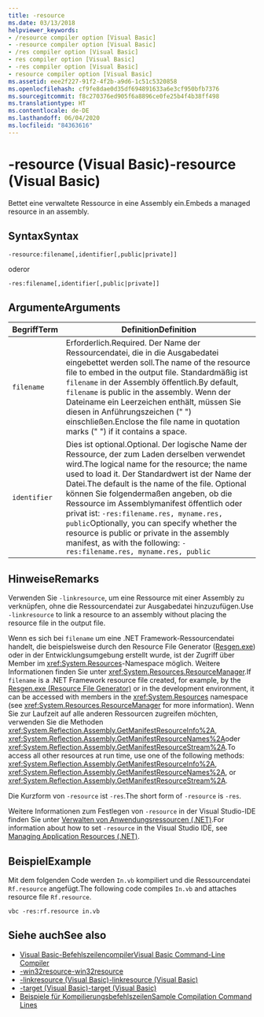 ```yaml
---
title: -resource
ms.date: 03/13/2018
helpviewer_keywords:
- /resource compiler option [Visual Basic]
- -resource compiler option [Visual Basic]
- /res compiler option [Visual Basic]
- res compiler option [Visual Basic]
- -res compiler option [Visual Basic]
- resource compiler option [Visual Basic]
ms.assetid: eee2f227-91f2-4f2b-a9d6-1c51c5320858
ms.openlocfilehash: cf9fe8dae0d35df694891633a6e3cf950bfb7376
ms.sourcegitcommit: f8c270376ed905f6a8896ce0fe25b4f4b38ff498
ms.translationtype: HT
ms.contentlocale: de-DE
ms.lasthandoff: 06/04/2020
ms.locfileid: "84363616"
---
```

# <a name="-resource-visual-basic"></a><span data-ttu-id="51b66-102">-resource (Visual Basic)</span><span class="sxs-lookup"><span data-stu-id="51b66-102">-resource (Visual Basic)</span></span>
<span data-ttu-id="51b66-103">Bettet eine verwaltete Ressource in eine Assembly ein.</span><span class="sxs-lookup"><span data-stu-id="51b66-103">Embeds a managed resource in an assembly.</span></span>  
  
## <a name="syntax"></a><span data-ttu-id="51b66-104">Syntax</span><span class="sxs-lookup"><span data-stu-id="51b66-104">Syntax</span></span>  
  
```console  
-resource:filename[,identifier[,public|private]]  
```

<span data-ttu-id="51b66-105">oder</span><span class="sxs-lookup"><span data-stu-id="51b66-105">or</span></span>  

```console
-res:filename[,identifier[,public|private]]  
```  
  
## <a name="arguments"></a><span data-ttu-id="51b66-106">Argumente</span><span class="sxs-lookup"><span data-stu-id="51b66-106">Arguments</span></span>  
  
|<span data-ttu-id="51b66-107">Begriff</span><span class="sxs-lookup"><span data-stu-id="51b66-107">Term</span></span>|<span data-ttu-id="51b66-108">Definition</span><span class="sxs-lookup"><span data-stu-id="51b66-108">Definition</span></span>|  
|---|---|  
|`filename`|<span data-ttu-id="51b66-109">Erforderlich.</span><span class="sxs-lookup"><span data-stu-id="51b66-109">Required.</span></span> <span data-ttu-id="51b66-110">Der Name der Ressourcendatei, die in die Ausgabedatei eingebettet werden soll.</span><span class="sxs-lookup"><span data-stu-id="51b66-110">The name of the resource file to embed in the output file.</span></span> <span data-ttu-id="51b66-111">Standardmäßig ist `filename` in der Assembly öffentlich.</span><span class="sxs-lookup"><span data-stu-id="51b66-111">By default, `filename` is public in the assembly.</span></span> <span data-ttu-id="51b66-112">Wenn der Dateiname ein Leerzeichen enthält, müssen Sie diesen in Anführungszeichen (" ") einschließen.</span><span class="sxs-lookup"><span data-stu-id="51b66-112">Enclose the file name in quotation marks (" ") if it contains a space.</span></span>|  
|`identifier`|<span data-ttu-id="51b66-113">Dies ist optional.</span><span class="sxs-lookup"><span data-stu-id="51b66-113">Optional.</span></span> <span data-ttu-id="51b66-114">Der logische Name der Ressource, der zum Laden derselben verwendet wird.</span><span class="sxs-lookup"><span data-stu-id="51b66-114">The logical name for the resource; the name used to load it.</span></span> <span data-ttu-id="51b66-115">Der Standardwert ist der Name der Datei.</span><span class="sxs-lookup"><span data-stu-id="51b66-115">The default is the name of the file.</span></span> <span data-ttu-id="51b66-116">Optional können Sie folgendermaßen angeben, ob die Ressource im Assemblymanifest öffentlich oder privat ist: `-res:filename.res, myname.res, public`</span><span class="sxs-lookup"><span data-stu-id="51b66-116">Optionally, you can specify whether the resource is public or private in the assembly manifest, as with the following: `-res:filename.res, myname.res, public`</span></span>|  
  
## <a name="remarks"></a><span data-ttu-id="51b66-117">Hinweise</span><span class="sxs-lookup"><span data-stu-id="51b66-117">Remarks</span></span>  
 <span data-ttu-id="51b66-118">Verwenden Sie `-linkresource`, um eine Ressource mit einer Assembly zu verknüpfen, ohne die Ressourcendatei zur Ausgabedatei hinzuzufügen.</span><span class="sxs-lookup"><span data-stu-id="51b66-118">Use `-linkresource` to link a resource to an assembly without placing the resource file in the output file.</span></span>  
  
 <span data-ttu-id="51b66-119">Wenn es sich bei `filename` um eine .NET Framework-Ressourcendatei handelt, die beispielsweise durch den Resource File Generator ([Resgen.exe](../../../framework/tools/resgen-exe-resource-file-generator.md)) oder in der Entwicklungsumgebung erstellt wurde, ist der Zugriff über Member im <xref:System.Resources>-Namespace möglich. Weitere Informationen finden Sie unter <xref:System.Resources.ResourceManager>.</span><span class="sxs-lookup"><span data-stu-id="51b66-119">If `filename` is a .NET Framework resource file created, for example, by the [Resgen.exe (Resource File Generator)](../../../framework/tools/resgen-exe-resource-file-generator.md) or in the development environment, it can be accessed with members in the <xref:System.Resources> namespace (see <xref:System.Resources.ResourceManager> for more information).</span></span> <span data-ttu-id="51b66-120">Wenn Sie zur Laufzeit auf alle anderen Ressourcen zugreifen möchten, verwenden Sie die Methoden <xref:System.Reflection.Assembly.GetManifestResourceInfo%2A>, <xref:System.Reflection.Assembly.GetManifestResourceNames%2A>oder <xref:System.Reflection.Assembly.GetManifestResourceStream%2A>.</span><span class="sxs-lookup"><span data-stu-id="51b66-120">To access all other resources at run time, use one of the following methods: <xref:System.Reflection.Assembly.GetManifestResourceInfo%2A>, <xref:System.Reflection.Assembly.GetManifestResourceNames%2A>, or <xref:System.Reflection.Assembly.GetManifestResourceStream%2A>.</span></span>  
  
 <span data-ttu-id="51b66-121">Die Kurzform von `-resource` ist `-res`.</span><span class="sxs-lookup"><span data-stu-id="51b66-121">The short form of `-resource` is `-res`.</span></span>  
  
 <span data-ttu-id="51b66-122">Weitere Informationen zum Festlegen von `-resource` in der Visual Studio-IDE finden Sie unter [Verwalten von Anwendungsressourcen (.NET)](/visualstudio/ide/managing-application-resources-dotnet).</span><span class="sxs-lookup"><span data-stu-id="51b66-122">For information about how to set `-resource` in the Visual Studio IDE, see [Managing Application Resources (.NET)](/visualstudio/ide/managing-application-resources-dotnet).</span></span>  
  
## <a name="example"></a><span data-ttu-id="51b66-123">Beispiel</span><span class="sxs-lookup"><span data-stu-id="51b66-123">Example</span></span>  
 <span data-ttu-id="51b66-124">Mit dem folgenden Code werden `In.vb` kompiliert und die Ressourcendatei `Rf.resource` angefügt.</span><span class="sxs-lookup"><span data-stu-id="51b66-124">The following code compiles `In.vb` and attaches resource file `Rf.resource`.</span></span>  
  
```console
vbc -res:rf.resource in.vb  
```  
  
## <a name="see-also"></a><span data-ttu-id="51b66-125">Siehe auch</span><span class="sxs-lookup"><span data-stu-id="51b66-125">See also</span></span>

- [<span data-ttu-id="51b66-126">Visual Basic-Befehlszeilencompiler</span><span class="sxs-lookup"><span data-stu-id="51b66-126">Visual Basic Command-Line Compiler</span></span>](index.md)
- [<span data-ttu-id="51b66-127">-win32resource</span><span class="sxs-lookup"><span data-stu-id="51b66-127">-win32resource</span></span>](win32resource.md)
- [<span data-ttu-id="51b66-128">-linkresource (Visual Basic)</span><span class="sxs-lookup"><span data-stu-id="51b66-128">-linkresource (Visual Basic)</span></span>](linkresource.md)
- [<span data-ttu-id="51b66-129">-target (Visual Basic)</span><span class="sxs-lookup"><span data-stu-id="51b66-129">-target (Visual Basic)</span></span>](target.md)
- [<span data-ttu-id="51b66-130">Beispiele für Kompilierungsbefehlszeilen</span><span class="sxs-lookup"><span data-stu-id="51b66-130">Sample Compilation Command Lines</span></span>](sample-compilation-command-lines.md)

